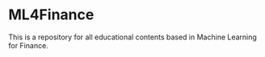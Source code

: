 # ML4Finance
This is a repository for all educational contents based in Machine Learning for Finance.
